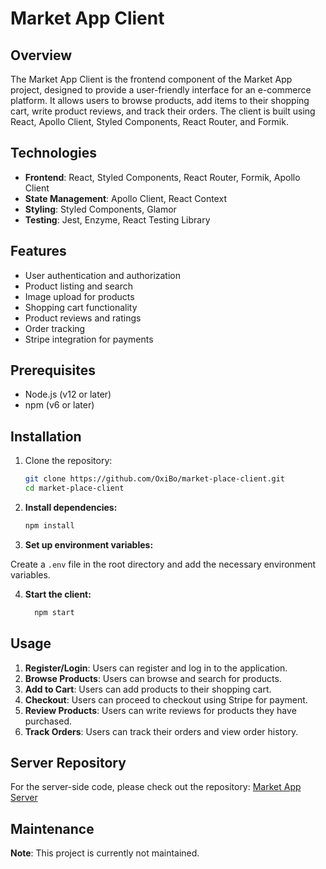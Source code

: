# Market App Client

## Overview

The Market App Client is the frontend component of the Market App project, designed to provide a user-friendly interface for an e-commerce platform. It allows users to browse products, add items to their shopping cart, write product reviews, and track their orders. The client is built using React, Apollo Client, Styled Components, React Router, and Formik.

## Technologies

- **Frontend**: React, Styled Components, React Router, Formik, Apollo Client
- **State Management**: Apollo Client, React Context
- **Styling**: Styled Components, Glamor
- **Testing**: Jest, Enzyme, React Testing Library

## Features

- User authentication and authorization
- Product listing and search
- Image upload for products
- Shopping cart functionality
- Product reviews and ratings
- Order tracking
- Stripe integration for payments

## Prerequisites

- Node.js (v12 or later)
- npm (v6 or later)

## Installation

1. Clone the repository:
   ```sh
   git clone https://github.com/OxiBo/market-place-client.git
   cd market-place-client

2. **Install dependencies:**

    ```sh
    npm install 
    ```
3. **Set up environment variables:**

Create a `.env` file in the root directory and add the necessary environment variables.

4. **Start the client:**
   ```sh
     npm start 
    ```
## Usage

1. **Register/Login**: Users can register and log in to the application.
2. **Browse Products**: Users can browse and search for products.
3. **Add to Cart**: Users can add products to their shopping cart.
4. **Checkout**: Users can proceed to checkout using Stripe for payment.
5. **Review Products**: Users can write reviews for products they have purchased.
6. **Track Orders**: Users can track their orders and view order history.


## Server Repository

For the server-side code, please check out the repository: [Market App Server](https://github.com/OxiBo/market-app-graphql-prisma)


## Maintenance

**Note**: This project is currently not maintained.
